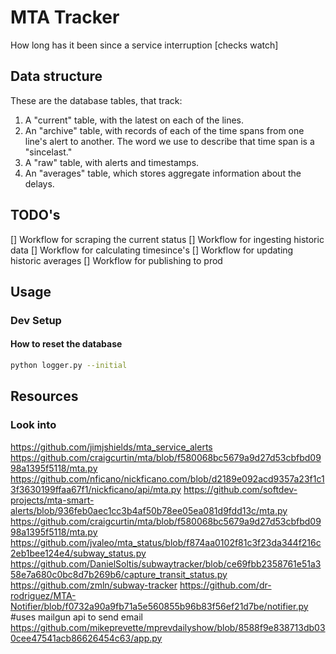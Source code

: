 # MTA Tracker
How long has it been since a service interruption [checks watch]

## Data structure

These are the database tables, that track:

1. A "current" table, with the latest on each of the lines.
1. An "archive" table, with records of each of the time spans from one line's alert to another. The word we use to describe that time span is a "sincelast."
1. A "raw" table, with alerts and timestamps.
1. An "averages" table, which stores aggregate information about the delays.

## TODO's
[] Workflow for scraping the current status
[] Workflow for ingesting historic data
[] Workflow for calculating timesince's
[] Workflow for updating historic averages
[] Workflow for publishing to prod

## Usage

### Dev Setup

#### How to reset the database

```bash
python logger.py --initial
```

## Resources

### Look into
https://github.com/jimjshields/mta_service_alerts
https://github.com/craigcurtin/mta/blob/f580068bc5679a9d27d53cbfbd0998a1395f5118/mta.py
https://github.com/nficano/nickficano.com/blob/d2189e092acd9357a23f1c13f3630199ffaa67f1/nickficano/api/mta.py
https://github.com/softdev-projects/mta-smart-alerts/blob/936feb0aec1cc3b4af50b78ee05ea081d9fdd13c/mta.py
https://github.com/craigcurtin/mta/blob/f580068bc5679a9d27d53cbfbd0998a1395f5118/mta.py
https://github.com/jvaleo/mta_status/blob/f874aa0102f81c3f23da344f216c2eb1bee124e4/subway_status.py
https://github.com/DanielSoltis/subwaytracker/blob/ce69fbb2358761e51a358e7a680c0bc8d7b269b6/capture_transit_status.py
https://github.com/zmln/subway-tracker
https://github.com/dr-rodriguez/MTA-Notifier/blob/f0732a90a9fb71a5e560855b96b83f56ef21d7be/notifier.py #uses mailgun api to send email
https://github.com/mikeprevette/mprevdailyshow/blob/8588f9e838713db030cee47541acb86626454c63/app.py


